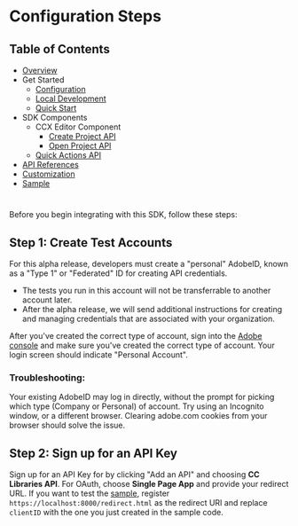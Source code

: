 # Configuration Steps

## Table of Contents
* [Overview](../README.md)
* Get Started 
  * [Configuration](configuration.md)
  * [Local Development](local_dev.md)
  * [Quick Start](quickstart.md)
* SDK Components
  * CCX Editor Component
    * [Create Project API](create_project.md)
    * [Open Project API](edit_project.md)
  * [Quick Actions API](quick_actions.md)
* [API References](api_ref.md)
* [Customization](customization.md)
* [Sample](../sample/README.md)
#


Before you begin integrating with this SDK, follow these steps: 

## Step 1: Create Test Accounts 

For this alpha release, developers must create a "personal" AdobeID, known as a "Type 1" or "Federated" ID for creating API credentials. 
* The tests you run in this account will not be transferrable to another account later. 
* After the alpha release, we will send additional instructions for creating and managing credentials that are associated with your organization. 

After you've created the correct type of account, sign into the [Adobe console](https://developer.adobe.com/console) and make sure you've created the correct type of account. Your login screen should indicate "Personal Account". 

### **Troubleshooting**:
Your existing AdobeID may log in directly, without the prompt for picking which type (Company or Personal) of account. Try using an Incognito window, or a different browser. Clearing adobe.com cookies from your browser should solve the issue.

## Step 2: Sign up for an API Key
Sign up for an API Key for by clicking "Add an API" and choosing **CC Libraries API**. For OAuth, choose **Single Page App** and provide your redirect URL. If you want to test the [sample](../sample/), register `https://localhost:8000/redirect.html` as the redirect URI and replace `clientID` with the one you just created in the sample code. 
